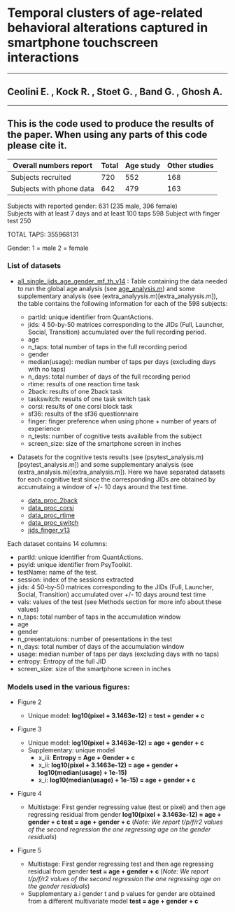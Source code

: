 # Temporal clusters of age-related behavioral alterations captured in smartphone touchscreen interactions
---
## Ceolini E. , Kock R. , Stoet G. , Band G. , Ghosh A.
---
This is the code used to produce the results of the paper. When using any parts of this code please cite it.
---

|Overall numbers report        			| Total |Age study|Other studies|
|-----------------------------------|-------|---------|-------------|
|Subjects recruited            			|  720   |552| 168|             |
|Subjects with phone data      			| 642   |479| 163|               |


Subjects with reported gender:		  631 (235 male, 396 female)     
Subjects with at least 7 days and at least 100 taps  598
Subject with finger test                             250

TOTAL TAPS: 355968131

Gender:
  1 = male
  2 = female

### List of datasets

- [all_single_jids_age_gender_mf_th_v14](all_single_jids_age_gender_mf_th_v14.mat) : Table containing the data needed to run the global age analysis (see [age_analysis.m](age_analysis.m)) and some supplementary analysis (see (extra_analyysis.m)[extra_analyysis.m]), the table contains the following information for each of the 598 subjects:
  - partId: unique identifier from QuantActions.
  - jids: 4 50-by-50 matrices corresponding to the JIDs (Full, Launcher, Social, Transition) accumulated over the full recording period.
  - age
  - n_taps: total number of taps in the full recording period
  - gender
  - median(usage): median number of taps per days (excluding days with no taps)
  - n_days: total number of days of the full recording period
  - rtime: results of one reaction time task
  - 2back: results of one 2back task
  - taskswitch: results of one task switch task
  - corsi: results of one corsi block task
  - sf36: results of the sf36 questionnaire
  - finger: finger preference when using phone + number of years of experience  
  - n_tests: number of cognitive tests available from the subject
  - screen_size: size of the smartphone screen in inches


- Datasets for the cognitive tests results (see (psytest_analysis.m)[psytest_analysis.m]) and some supplementary analysis (see (extra_analysis.m)[extra_analysis.m]). Here we have separated datasets for each cognitive test since the corresponding JIDs are obtained by accumutaing a window of +/- 10 days around the test time.
  - [data_proc_2back](data_proc_2back.mat)
  - [data_proc_corsi](data_proc_corsi.mat)
  - [data_proc_rtime](data_proc_rtime.mat)
  - [data_proc_switch](data_proc_switch.mat)
  - [jids_finger_v13](jids_finger_v13.mat)

Each dataset contains 14 columns:
  - partId: unique identifier from QuantActions.
  - psyId: unique identifier from PsyToolkit.
  - testName: name of the test.
  - session: index of the sessions extracted
  - jids: 4 50-by-50 matrices corresponding to the JIDs (Full, Launcher, Social, Transition) accumulated over +/- 10 days around test time
  - vals: values of the test (see Methods section for more info about these values)
  - n_taps: total number of taps in the accumulation window
  - age
  - gender
  - n_presentatuions: number of presentations in the test
  - n_days: total number of days of the accumulation window
  - usage: median number of taps per days (excluding days with no taps)
  - entropy: Entropy of the full JID
  - screen_size: size of the smartphone screen in inches


### Models used in the various figures:

- Figure 2
  - Unique model:
    **log10(pixel + 3.1463e-12) = test + gender + c**

- Figure 3
  - Unique model:
    l**og10(pixel + 3.1463e-12) = age + gender + c**
  - Supplementary: unique model
	 - x_iii:   **Entropy = Age + Gender + c**
	 - x_ii:    **log10(pixel + 3.1463e-12) = age + gender + log10(median(usage) + 1e-15)**
	 - x_i:     **log10(median(usage) + 1e-15) = age + gender + c**

- Figure 4
  - Multistage: First gender regressing value (test or pixel) and then age regressing residual from gender
    **log10(pixel + 3.1463e-12) = age + gender + c
    test = age + gender + c** (_Note: We report t/p/f/r2 values of the second regression the one regressing age on the gender residuals_)

- Figure 5
  - Multistage: First gender regressing test and then age regressing residual from gender
    **test = age + gender + c** (_Note: We report t/p/f/r2 values of the second regression the one regressing age on the gender residuals_)
  - Supplementary a.i gender t and p values for gender are obtained from a different multivariate model **test = age + gender + c**
